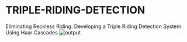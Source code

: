 # TRIPLE-RIDING-DETECTION
Eliminating Reckless Riding: Developing a Triple Riding Detection System Using Haar Cascades
![output](https://user-images.githubusercontent.com/76649681/228438996-6c9b2cbc-91df-4bf7-80c2-dcc9c8b829f4.png)



